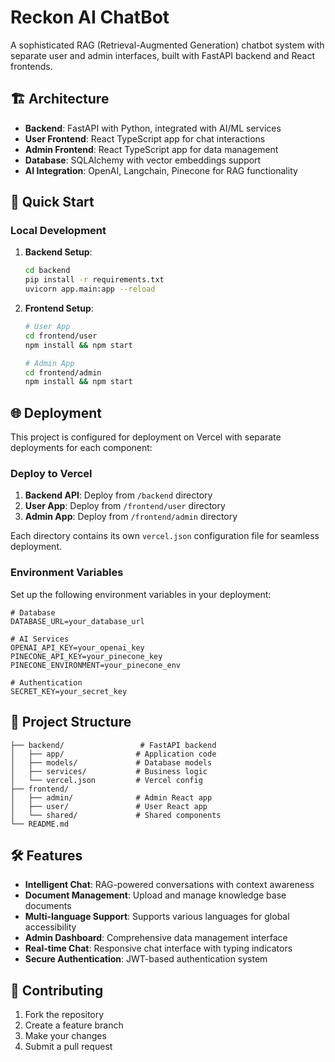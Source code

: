 # Reckon AI ChatBot

A sophisticated RAG (Retrieval-Augmented Generation) chatbot system with separate user and admin interfaces, built with FastAPI backend and React frontends.

## 🏗️ Architecture

- **Backend**: FastAPI with Python, integrated with AI/ML services
- **User Frontend**: React TypeScript app for chat interactions
- **Admin Frontend**: React TypeScript app for data management
- **Database**: SQLAlchemy with vector embeddings support
- **AI Integration**: OpenAI, Langchain, Pinecone for RAG functionality

## 🚀 Quick Start

### Local Development

1. **Backend Setup**:
   ```bash
   cd backend
   pip install -r requirements.txt
   uvicorn app.main:app --reload
   ```

2. **Frontend Setup**:
   ```bash
   # User App
   cd frontend/user
   npm install && npm start

   # Admin App
   cd frontend/admin
   npm install && npm start
   ```

## 🌐 Deployment

This project is configured for deployment on Vercel with separate deployments for each component:

### Deploy to Vercel

1. **Backend API**: Deploy from `/backend` directory
2. **User App**: Deploy from `/frontend/user` directory
3. **Admin App**: Deploy from `/frontend/admin` directory

Each directory contains its own `vercel.json` configuration file for seamless deployment.

### Environment Variables

Set up the following environment variables in your deployment:

```env
# Database
DATABASE_URL=your_database_url

# AI Services
OPENAI_API_KEY=your_openai_key
PINECONE_API_KEY=your_pinecone_key
PINECONE_ENVIRONMENT=your_pinecone_env

# Authentication
SECRET_KEY=your_secret_key
```

## 📁 Project Structure

```
├── backend/                 # FastAPI backend
│   ├── app/                # Application code
│   ├── models/             # Database models
│   ├── services/           # Business logic
│   └── vercel.json         # Vercel config
├── frontend/
│   ├── admin/              # Admin React app
│   ├── user/               # User React app
│   └── shared/             # Shared components
└── README.md
```

## 🛠️ Features

- **Intelligent Chat**: RAG-powered conversations with context awareness
- **Document Management**: Upload and manage knowledge base documents
- **Multi-language Support**: Supports various languages for global accessibility
- **Admin Dashboard**: Comprehensive data management interface
- **Real-time Chat**: Responsive chat interface with typing indicators
- **Secure Authentication**: JWT-based authentication system

## 🤝 Contributing

1. Fork the repository
2. Create a feature branch
3. Make your changes
4. Submit a pull request